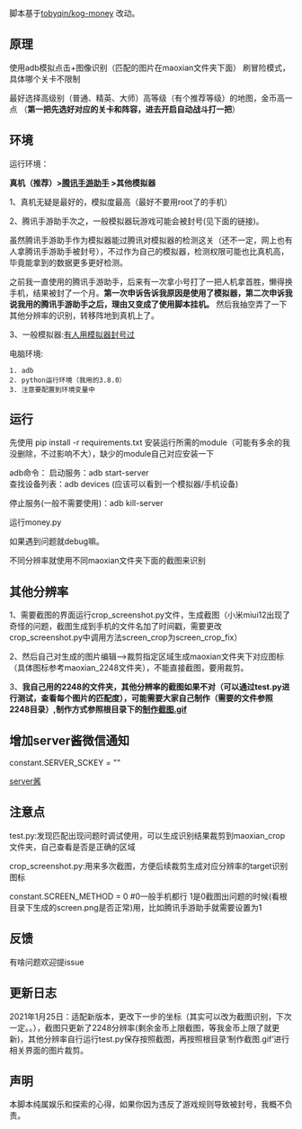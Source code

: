 脚本基于[tobyqin/kog-money](https://github.com/tobyqin/kog-money) 改动。

## 原理
使用adb模拟点击+图像识别（匹配的图片在maoxian文件夹下面） 刷冒险模式，具体哪个关卡不限制

最好选择高级别（普通、精英、大师）高等级（有个推荐等级）的地图，金币高一点
（**第一把先选好对应的关卡和阵容，进去开启自动战斗打一把**）

## 环境
运行环境：

**真机（推荐）>[腾讯手游助手](https://syzs.qq.com/) >其他模拟器**

1、真机无疑是最好的，模拟度最高（最好不要用root了的手机）

2、腾讯手游助手次之，一般模拟器玩游戏可能会被封号(见下面的链接)。

虽然腾讯手游助手作为模拟器能过腾讯对模拟器的检测这关（还不一定，网上也有人拿腾讯手游助手被封号），不过作为自己的模拟器，检测权限可能也比真机高，毕竟能拿到的数据更多更好检测。


之前我一直使用的腾讯手游助手，后来有一次拿小号打了一把人机拿首胜，懒得换手机，结果被封了一个月。**第一次申诉告诉我原因是使用了模拟器，第二次申诉我说我用的腾讯手游助手之后，理由又变成了使用脚本挂机。** 然后我抽空弄了一下其他分辨率的识别，转移阵地到真机上了。


3、一般模拟器:[有人用模拟器封号过](https://www.baidu.com/s?ie=UTF-8&wd=%E6%A8%A1%E6%8B%9F%E5%99%A8%20%E7%8E%8B%E8%80%85%E8%8D%A3%E8%80%80%20%E8%A2%AB%E5%B0%81%E5%8F%B7) 

电脑环境:

    1. adb
    2. python运行环境（我用的3.8.0）
    3. 注意要配置到环境变量中
## 运行
先使用 pip install -r requirements.txt 安装运行所需的module（可能有多余的我没删除，不过影响不大），缺少的module自己对应安装一下

adb命令：
启动服务：adb start-server  
查找设备列表：adb devices (应该可以看到一个模拟器/手机设备)

停止服务(一般不需要使用)：adb kill-server

运行money.py

如果遇到问题就debug嘛。

不同分辨率就使用不同maoxian文件夹下面的截图来识别

## 其他分辨率

1、需要截图的界面运行crop_screenshot.py文件，生成截图（小米miui12出现了奇怪的问题，截图生成到手机的文件名加了时间戳，需要更改crop_screenshot.py中调用方法screen_crop为screen_crop_fix）

2、然后自己对生成的图片编辑-->裁剪指定区域生成maoxian文件夹下对应图标（具体图标参考maoxian_2248文件夹），不能直接截图，要用裁剪。

3、**我自己用的2248的文件夹，其他分辨率的截图如果不对（可以通过test.py进行测试，查看每个图片的匹配度），可能需要大家自己制作（需要的文件参照2248目录）,制作方式参照根目录下的[制作截图.gif](https://github.com/DaveBoy/kog-money/blob/master/%E5%88%B6%E4%BD%9C%E6%88%AA%E5%9B%BE.gif)**

## 增加server酱微信通知

constant.SERVER_SCKEY = ""  

[server酱](http://sc.ftqq.com/?c=code)

## 注意点
test.py:发现匹配出现问题时调试使用，可以生成识别结果裁剪到maoxian_crop文件夹，自己查看是否是正确的区域

crop_screenshot.py:用来多次截图，方便后续裁剪生成对应分辨率的target识别图标

constant.SCREEN_METHOD = 0 #0一般手机都行  1是0截图出问题的时候(看根目录下生成的screen.png是否正常)用，比如腾讯手游助手就需要设置为1
## 反馈 
有啥问题欢迎提issue

## 更新日志
2021年1月25日：适配新版本，更改下一步的坐标（其实可以改为截图识别，下次一定。。），截图只更新了2248分辨率(剩余金币上限截图，等我金币上限了就更新)，其他分辨率自行运行test.py保存按照截图，再按照根目录‘制作截图.gif’进行相关界面的图片裁剪。

## 声明

本脚本纯属娱乐和探索的心得，如果你因为违反了游戏规则导致被封号，我概不负责。